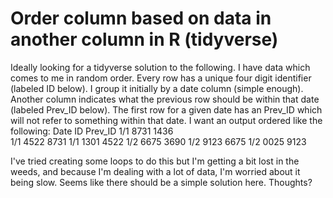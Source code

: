 
# Order column based on data in another column in R (tidyverse)

Ideally looking for a tidyverse solution to the following.
I have data which comes to me in random order.  Every row has a unique four digit identifier (labeled ID below).  I group it initially by a date column (simple enough).  Another column indicates what the previous row should be within that date (labeled Prev_ID below).  The first row for a given date has an Prev_ID which will not refer to something within that date.  I want an output ordered like the following:
Date    ID    Prev_ID
1/1    8731    1436  
1/1    4522    8731
1/1    1301    4522
1/2    6675    3690
1/2    9123    6675
1/2    0025    9123

I've tried creating some loops to do this but I'm getting a bit lost in the weeds, and because I'm dealing with a lot of data, I'm worried about it being slow.  Seems like there should be a simple solution here.
Thoughts?

        